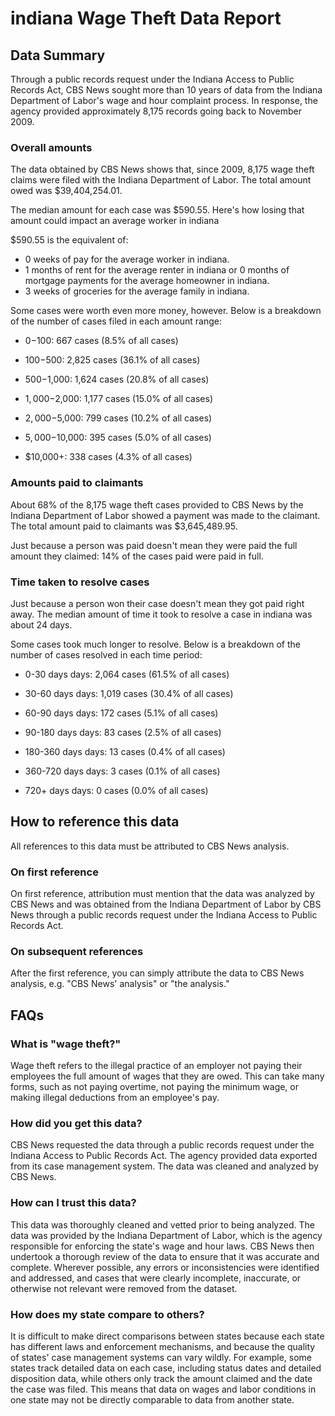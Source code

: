 # indiana Wage Theft Data Report

## Data Summary

Through a public records request under the Indiana Access to Public Records Act, CBS News sought more than 10 years of data from the Indiana Department of Labor's wage and hour complaint process. In response, the agency provided approximately 8,175 records going back to November 2009.



### Overall amounts

The data obtained by CBS News shows that, since 2009, 8,175 wage theft claims were filed with the Indiana Department of Labor. The total amount owed was $39,404,254.01.

The median amount for each case was $590.55. Here's how losing that amount could impact an average worker in indiana

$590.55 is the equivalent of: 
* 0 weeks of pay for the average worker in indiana.
* 1 months of rent for the average renter in indiana or 0 months of mortgage payments for the average homeowner in indiana.
* 3 weeks of groceries for the average family in indiana.

Some cases were worth even more money, however. Below is a breakdown of the number of cases filed in each amount range: 

* $0-$100: 667 cases (8.5% of all cases)

* $100-$500: 2,825 cases (36.1% of all cases)

* $500-$1,000: 1,624 cases (20.8% of all cases)

* $1,000-$2,000: 1,177 cases (15.0% of all cases)

* $2,000-$5,000: 799 cases (10.2% of all cases)

* $5,000-$10,000: 395 cases (5.0% of all cases)

* $10,000+: 338 cases (4.3% of all cases)



### Amounts paid to claimants

About 68% of the 8,175 wage theft cases provided to CBS News by the Indiana Department of Labor showed a payment was made to the claimant. The total amount paid to claimants was $3,645,489.95.


Just because a person was paid doesn't mean they were paid the full amount they claimed: 14% of the cases paid were paid in full.



### Time taken to resolve cases

Just because a person won their case doesn't mean they got paid right away. The median amount of time it took to resolve a case in indiana was about 24 days.

Some cases took much longer to resolve. Below is a breakdown of the number of cases resolved in each time period: 

* 0-30 days days: 2,064 cases (61.5% of all cases)

* 30-60 days days: 1,019 cases (30.4% of all cases)

* 60-90 days days: 172 cases (5.1% of all cases)

* 90-180 days days: 83 cases (2.5% of all cases)

* 180-360 days days: 13 cases (0.4% of all cases)

* 360-720 days days: 3 cases (0.1% of all cases)

* 720+ days days: 0 cases (0.0% of all cases)



## How to reference this data

All references to this data must be attributed to CBS News analysis.

### On first reference

On first reference, attribution must mention that the data was analyzed by CBS News and was obtained from the Indiana Department of Labor by CBS News through a public records request under the Indiana Access to Public Records Act.

### On subsequent references

After the first reference, you can simply attribute the data to CBS News analysis, e.g. "CBS News' analysis" or "the analysis." 

## FAQs

### What is "wage theft?"

Wage theft refers to the illegal practice of an employer not paying their employees the full amount of wages that they are owed. This can take many forms, such as not paying overtime, not paying the minimum wage, or making illegal deductions from an employee's pay.

###  How did you get this data?

CBS News requested the data through a public records request under the Indiana Access to Public Records Act. The agency provided data exported from its case management system. The data was cleaned and analyzed by CBS News.

### How can I trust this data? 

This data was thoroughly cleaned and vetted prior to being analyzed. The data was provided by the Indiana Department of Labor, which is the agency responsible for enforcing the state's wage and hour laws. CBS News then undertook a thorough review of the data to ensure that it was accurate and complete. Wherever possible, any errors or inconsistencies were identified and addressed, and cases that were clearly incomplete, inaccurate, or otherwise not relevant were removed from the dataset.

### How does my state compare to others? 

It is difficult to make direct comparisons between states because each state has different laws and enforcement mechanisms, and because the quality of states' case management systems can vary wildly. For example, some states track detailed data on each case, including status dates and detailed disposition data, while others only track the amount claimed and the date the case was filed. This means that data on wages and labor conditions in one state may not be directly comparable to data from another state.